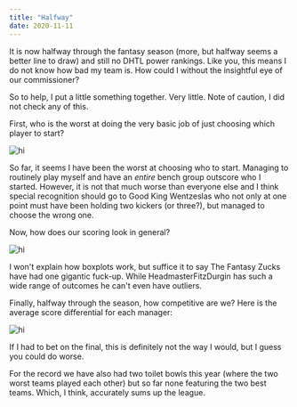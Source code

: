 ```yaml
---
title: "Halfway"
date: 2020-11-11
---
```


It is now halfway through the fantasy season (more, but halfway seems a better line to draw) and still no DHTL power rankings. Like you, this means I do not know how bad my team is. How could I without the insightful eye of our commissioner?

So to help, I put a little something together. Very little. Note of caution, I did not check any of this.

First, who is the worst at doing the very basic job of just choosing which player to start? 

<img src="/jtskubic.github.io/assets/outscored_by_bench_week_8.png" alt="hi" class="inline"/>

So far, it seems I have been the worst at choosing who to start. Managing to routinely play myself and have an _entire_ bench group outscore who I started. However, it is not that much worse than everyone else and I think special recognition should go to Good King Wentzeslas who not only at one point must have been holding two kickers (or three?), but managed to choose the wrong one.

Now, how does our scoring look in general?

<img src="/jtskubic.github.io/assets/8 week poxplot.png" alt="hi" class="inline"/>

I won't explain how boxplots work, but suffice it to say The Fantasy Zucks have had one gigantic fuck-up. While HeadmasterFitzDurgin has such a wide range of outcomes he can't even have outliers.

Finally, halfway through the season, how competitive are we? Here is the average score differential for each manager: 

<img src="/jtskubic.github.io/assets/avg_score_differential_week_8.png" alt="hi" class="inline"/>

If I had to bet on the final, this is definitely not the way I would, but I guess you could do worse.

For the record we have also had two toilet bowls this year (where the two worst teams played each other) but so far none featuring the two best teams. Which, I think, accurately sums up the league.

